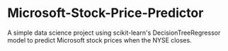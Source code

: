 # Microsoft-Stock-Price-Predictor
A simple data science project using scikit-learn's DecisionTreeRegressor model to predict Microsoft stock prices when the NYSE closes.
